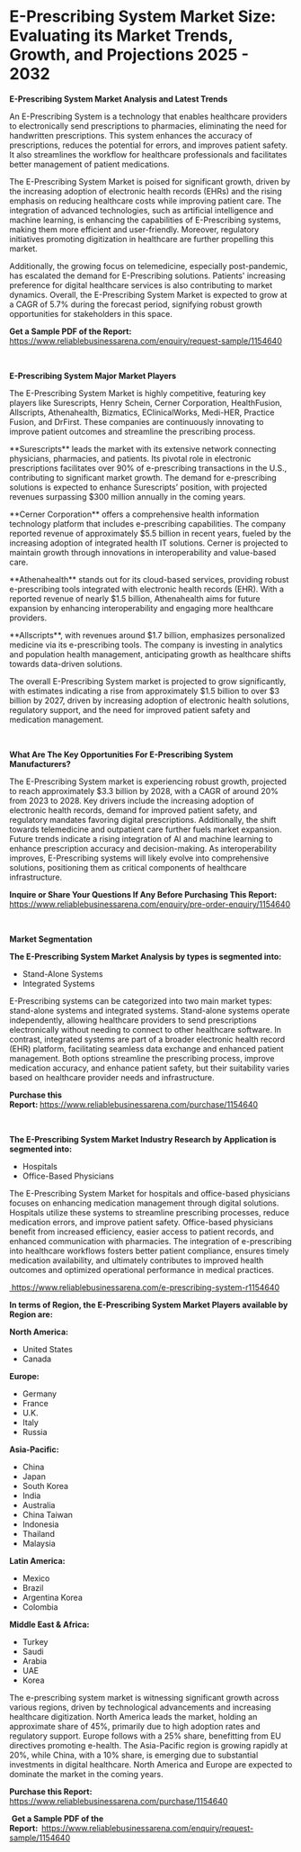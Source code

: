 <p><h1>E-Prescribing System Market Size: Evaluating its Market Trends, Growth, and Projections 2025 - 2032</h1></p><p><strong>E-Prescribing System Market Analysis and Latest Trends</strong></p>
<p><p>An E-Prescribing System is a technology that enables healthcare providers to electronically send prescriptions to pharmacies, eliminating the need for handwritten prescriptions. This system enhances the accuracy of prescriptions, reduces the potential for errors, and improves patient safety. It also streamlines the workflow for healthcare professionals and facilitates better management of patient medications.</p><p>The E-Prescribing System Market is poised for significant growth, driven by the increasing adoption of electronic health records (EHRs) and the rising emphasis on reducing healthcare costs while improving patient care. The integration of advanced technologies, such as artificial intelligence and machine learning, is enhancing the capabilities of E-Prescribing systems, making them more efficient and user-friendly. Moreover, regulatory initiatives promoting digitization in healthcare are further propelling this market.</p><p>Additionally, the growing focus on telemedicine, especially post-pandemic, has escalated the demand for E-Prescribing solutions. Patients' increasing preference for digital healthcare services is also contributing to market dynamics. Overall, the E-Prescribing System Market is expected to grow at a CAGR of 5.7% during the forecast period, signifying robust growth opportunities for stakeholders in this space.</p></p>
<p><strong>Get a Sample PDF of the Report:&nbsp;</strong> <a href="https://www.reliablebusinessarena.com/enquiry/request-sample/1154640?utm_campaign=3292&utm_medium=2&utm_source=Github&utm_content=ia&utm_term=13042025&utm_id=e-prescribing-system">https://www.reliablebusinessarena.com/enquiry/request-sample/1154640</a></p>
<p>&nbsp;</p>
<p><strong>E-Prescribing System Major Market Players</strong></p>
<p><p>The E-Prescribing System Market is highly competitive, featuring key players like Surescripts, Henry Schein, Cerner Corporation, HealthFusion, Allscripts, Athenahealth, Bizmatics, EClinicalWorks, Medi-HER, Practice Fusion, and DrFirst. These companies are continuously innovating to improve patient outcomes and streamline the prescribing process.</p><p>**Surescripts** leads the market with its extensive network connecting physicians, pharmacies, and patients. Its pivotal role in electronic prescriptions facilitates over 90% of e-prescribing transactions in the U.S., contributing to significant market growth. The demand for e-prescribing solutions is expected to enhance Surescripts’ position, with projected revenues surpassing $300 million annually in the coming years.</p><p>**Cerner Corporation** offers a comprehensive health information technology platform that includes e-prescribing capabilities. The company reported revenue of approximately $5.5 billion in recent years, fueled by the increasing adoption of integrated health IT solutions. Cerner is projected to maintain growth through innovations in interoperability and value-based care.</p><p>**Athenahealth** stands out for its cloud-based services, providing robust e-prescribing tools integrated with electronic health records (EHR). With a reported revenue of nearly $1.5 billion, Athenahealth aims for future expansion by enhancing interoperability and engaging more healthcare providers.</p><p>**Allscripts**, with revenues around $1.7 billion, emphasizes personalized medicine via its e-prescribing tools. The company is investing in analytics and population health management, anticipating growth as healthcare shifts towards data-driven solutions.</p><p>The overall E-Prescribing System market is projected to grow significantly, with estimates indicating a rise from approximately $1.5 billion to over $3 billion by 2027, driven by increasing adoption of electronic health solutions, regulatory support, and the need for improved patient safety and medication management.</p></p>
<p>&nbsp;</p>
<p><strong>What Are The Key Opportunities For E-Prescribing System Manufacturers?</strong></p>
<p><p>The E-Prescribing System market is experiencing robust growth, projected to reach approximately $3.3 billion by 2028, with a CAGR of around 20% from 2023 to 2028. Key drivers include the increasing adoption of electronic health records, demand for improved patient safety, and regulatory mandates favoring digital prescriptions. Additionally, the shift towards telemedicine and outpatient care further fuels market expansion. Future trends indicate a rising integration of AI and machine learning to enhance prescription accuracy and decision-making. As interoperability improves, E-Prescribing systems will likely evolve into comprehensive solutions, positioning them as critical components of healthcare infrastructure.</p></p>
<p><strong>Inquire or Share Your Questions If Any Before Purchasing This Report:</strong> <a href="https://www.reliablebusinessarena.com/enquiry/pre-order-enquiry/1154640?utm_campaign=3292&utm_medium=2&utm_source=Github&utm_content=ia&utm_term=13042025&utm_id=e-prescribing-system">https://www.reliablebusinessarena.com/enquiry/pre-order-enquiry/1154640</a></p>
<p>&nbsp;</p>
<p><strong>Market Segmentation</strong></p>
<p><strong>The E-Prescribing System Market Analysis by types is segmented into:</strong></p>
<p><ul><li>Stand-Alone Systems</li><li>Integrated Systems</li></ul></p>
<p><p>E-Prescribing systems can be categorized into two main market types: stand-alone systems and integrated systems. Stand-alone systems operate independently, allowing healthcare providers to send prescriptions electronically without needing to connect to other healthcare software. In contrast, integrated systems are part of a broader electronic health record (EHR) platform, facilitating seamless data exchange and enhanced patient management. Both options streamline the prescribing process, improve medication accuracy, and enhance patient safety, but their suitability varies based on healthcare provider needs and infrastructure.</p></p>
<p><strong>Purchase this Report:&nbsp;</strong><a href="https://www.reliablebusinessarena.com/purchase/1154640?utm_campaign=3292&utm_medium=2&utm_source=Github&utm_content=ia&utm_term=13042025&utm_id=e-prescribing-system">https://www.reliablebusinessarena.com/purchase/1154640</a></p>
<p>&nbsp;</p>
<p><strong>The E-Prescribing System Market Industry Research by Application is segmented into:</strong></p>
<p><ul><li>Hospitals</li><li>Office-Based Physicians</li></ul></p>
<p><p>The E-Prescribing System Market for hospitals and office-based physicians focuses on enhancing medication management through digital solutions. Hospitals utilize these systems to streamline prescribing processes, reduce medication errors, and improve patient safety. Office-based physicians benefit from increased efficiency, easier access to patient records, and enhanced communication with pharmacies. The integration of e-prescribing into healthcare workflows fosters better patient compliance, ensures timely medication availability, and ultimately contributes to improved health outcomes and optimized operational performance in medical practices.</p></p>
<p><a href="https://www.reliablebusinessarena.com/e-prescribing-system-r1154640?utm_campaign=3292&utm_medium=2&utm_source=Github&utm_content=ia&utm_term=13042025&utm_id=e-prescribing-system">&nbsp;https://www.reliablebusinessarena.com/e-prescribing-system-r1154640</a></p>
<p><strong>In terms of Region, the E-Prescribing System Market Players available by Region are:</strong></p>
<p>
    <p> <strong> North America: </strong>
        <ul>
            <li>United States</li>
            <li>Canada</li>
        </ul>
        </p> 
    <p> <strong> Europe: </strong>
        <ul>
            <li>Germany</li>
            <li>France</li>
            <li>U.K.</li>
            <li>Italy</li>
            <li>Russia</li>
        </ul>
        </p> 
    <p> <strong> Asia-Pacific: </strong>
        <ul>
            <li>China</li>
            <li>Japan</li>
            <li>South Korea</li>
            <li>India</li>
            <li>Australia</li>
            <li>China Taiwan</li>
            <li>Indonesia</li>
            <li>Thailand</li>
            <li>Malaysia</li>
        </ul>
        </p> 
    <p> <strong> Latin America: </strong>
        <ul>
            <li>Mexico</li>
            <li>Brazil</li>
            <li>Argentina Korea</li>
            <li>Colombia</li>
        </ul>
        </p> 
    <p> <strong> Middle East & Africa: </strong>
        <ul>
            <li>Turkey</li>
            <li>Saudi</li>
            <li>Arabia</li>
            <li>UAE</li>
            <li>Korea</li>
        </ul>
    </p>
    </p>
<p><p>The e-prescribing system market is witnessing significant growth across various regions, driven by technological advancements and increasing healthcare digitization. North America leads the market, holding an approximate share of 45%, primarily due to high adoption rates and regulatory support. Europe follows with a 25% share, benefitting from EU directives promoting e-health. The Asia-Pacific region is growing rapidly at 20%, while China, with a 10% share, is emerging due to substantial investments in digital healthcare. North America and Europe are expected to dominate the market in the coming years.</p></p>
<p><strong>Purchase this Report: </strong><a href="https://www.reliablebusinessarena.com/purchase/1154640?utm_campaign=3292&utm_medium=2&utm_source=Github&utm_content=ia&utm_term=13042025&utm_id=e-prescribing-system">https://www.reliablebusinessarena.com/purchase/1154640</a></p>
<p>&nbsp;<strong>Get a Sample PDF of the Report:&nbsp;&nbsp;</strong><a href="https://www.reliablebusinessarena.com/enquiry/request-sample/1154640?utm_campaign=3292&utm_medium=2&utm_source=Github&utm_content=ia&utm_term=13042025&utm_id=e-prescribing-system">https://www.reliablebusinessarena.com/enquiry/request-sample/1154640</a></p>
<p><strong></strong></p>
<p><p></p><p></p><p></p></p>
